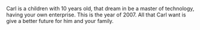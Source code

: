 Carl is a children with 10 years old, that dream in be a master of technology, having your own enterprise.
This is the year of 2007. All that Carl want is give a better future for him and your family.

